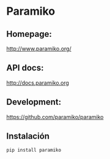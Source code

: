 
Paramiko
========


Homepage:
---------
http://www.paramiko.org/

API docs:
---------
http://docs.paramiko.org

Development:
------------
https://github.com/paramiko/paramiko


Instalación
------------



    pip install paramiko

